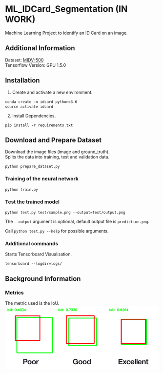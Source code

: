# ML_IDCard_Segmentation (IN WORK)
Machine Learning Project to identify an ID Card on an image.

## Additional Information
Dataset: [MIDV-500](https://arxiv.org/abs/1807.05786)   
Tensorflow Version: GPU 1.5.0

## Installation
1. Create and activate a new environment.
```
conda create -n idcard python=3.6
source activate idcard
```
2. Install Dependencies.
```
pip install -r requirements.txt
```

## Download and Prepare Dataset
Download the image files (image and ground_truth).  
Splits the data into training, test and validation data.
```
python prepare_dataset.py
```

### Training of the neural network
```
python train.py
```

### Test the trained model
```
python test.py test/sample.png --output=test/output.png
```
The `--output` argument is optional, default output file is `prediction.png`.

Call `python test.py --help` for possible arguments. 

### Additional commands
Starts Tensorboard Visualisation.
```
tensorboard --logdir=logs/
```

## Background Information

### Metrics
The metric used is the IoU.  
![Dice F1 Scpore](assets/iou.png "IoU")

